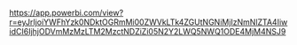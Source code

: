 https://app.powerbi.com/view?r=eyJrIjoiYWFhYzk0NDktOGRmMi00ZWVkLTk4ZGUtNGNiMjIzNmNlZTA4IiwidCI6IjhjODVmMzMzLTM2MzctNDZiZi05N2Y2LWQ5NWQ1ODE4MjM4NSJ9
